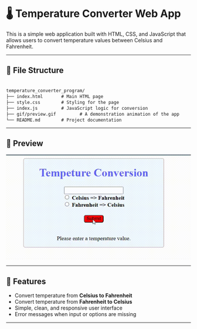 # 🌡️ Temperature Converter Web App

This is a simple web application built with HTML, CSS, and JavaScript that allows users to convert temperature values between Celsius and Fahrenheit.


---

## 📂 File Structure

```

temperature_converter_program/
├── index.html       # Main HTML page
├── style.css        # Styling for the page
├── index.js         # JavaScript logic for conversion
├── gif/preview.gif         # A demonstration animation of the app
└── README.md        # Project documentation
```
 
---

## 📸 Preview

![Demo GIF](gif/preview.gif)

---

## 🚀 Features

- Convert temperature from **Celsius to Fahrenheit**
- Convert temperature from **Fahrenheit to Celsius**
- Simple, clean, and responsive user interface
- Error messages when input or options are missing

---


